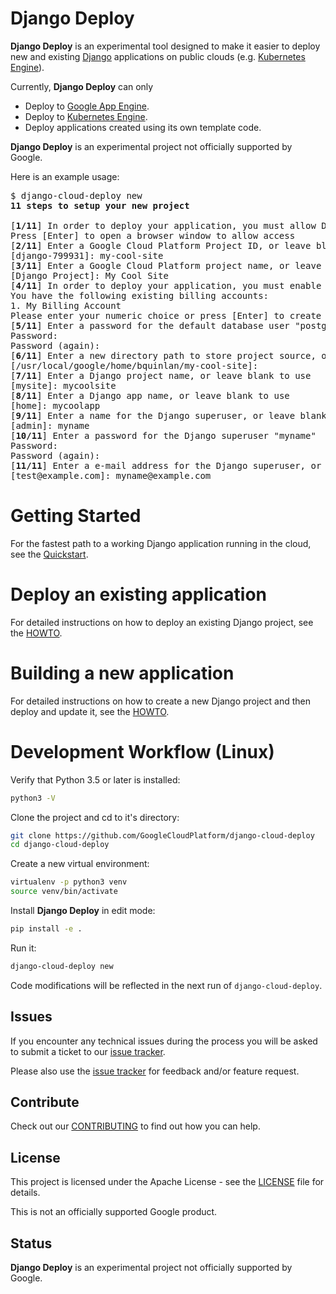 # Django Deploy

**Django Deploy** is an experimental tool designed to make it easier to
deploy new and existing [Django](https://www.djangoproject.com/) applications
on public clouds
(e.g. [Kubernetes Engine](https://cloud.google.com/kubernetes-engine/)).

Currently, **Django Deploy** can only
- Deploy to [Google App Engine](https://cloud.google.com/appengine/).
- Deploy to [Kubernetes Engine](https://cloud.google.com/kubernetes-engine/).
- Deploy applications created using its own template code.

**Django Deploy** is an experimental project not officially supported by Google.

Here is an example usage:

<pre>
$ django-cloud-deploy new
<b>11 steps to setup your new project</b>

[<b>1/11</b>] In order to deploy your application, you must allow Django Deploy to access your Google account.
Press [Enter] to open a browser window to allow access
[<b>2/11</b>] Enter a Google Cloud Platform Project ID, or leave blank to use
[django-799931]: my-cool-site
[<b>3/11</b>] Enter a Google Cloud Platform project name, or leave blank to use
[Django Project]: My Cool Site
[<b>4/11</b>] In order to deploy your application, you must enable billing for your Google Cloud Project.
You have the following existing billing accounts:
1. My Billing Account
Please enter your numeric choice or press [Enter] to create a new billing account: 1
[<b>5/11</b>] Enter a password for the default database user "postgres"
Password:
Password (again):
[<b>6/11</b>] Enter a new directory path to store project source, or leave blank to use
[/usr/local/google/home/bquinlan/my-cool-site]:
[<b>7/11</b>] Enter a Django project name, or leave blank to use
[mysite]: mycoolsite
[<b>8/11</b>] Enter a Django app name, or leave blank to use
[home]: mycoolapp
[<b>9/11</b>] Enter a name for the Django superuser, or leave blank to use
[admin]: myname
[<b>10/11</b>] Enter a password for the Django superuser "myname"
Password:
Password (again):
[<b>11/11</b>] Enter a e-mail address for the Django superuser, or leave blank to use
[test@example.com]: myname@example.com
</pre>

# Getting Started

For the fastest path to a working Django application running in the cloud,
see the
[Quickstart](https://github.com/GoogleCloudPlatform/django-cloud-deploy/blob/master/QUICKSTART.md).

# Deploy an existing application

For detailed instructions on how to deploy an existing Django project, see the
[HOWTO](https://github.com/GoogleCloudPlatform/django-cloud-deploy/blob/master/CLOUDIFY_HOWTO.md).

# Building a new application

For detailed instructions on how to create a new Django project and then deploy
and update it, see the
[HOWTO](https://github.com/GoogleCloudPlatform/django-cloud-deploy/blob/master/DEPLOY_NEW_HOWTO.md).

# Development Workflow (Linux)

Verify that Python 3.5 or later is installed:

```bash
python3 -V
```

Clone the project and cd to it's directory:

```bash
git clone https://github.com/GoogleCloudPlatform/django-cloud-deploy
cd django-cloud-deploy
```

Create a new virtual environment:
```bash
virtualenv -p python3 venv
source venv/bin/activate
```

Install **Django Deploy** in edit mode:
```bash
pip install -e .
```

Run it:
```bash
django-cloud-deploy new
```

Code modifications will be reflected in the next run of `django-cloud-deploy`.

## Issues

If you encounter any technical issues during the process you will be asked to submit a ticket to our [issue tracker](https://github.com/GoogleCloudPlatform/django-cloud-deploy/issues).

Please also use the [issue tracker](https://github.com/GoogleCloudPlatform/django-cloud-deploy/issues) for feedback and/or feature request.

## Contribute

Check out our [CONTRIBUTING](https://github.com/GoogleCloudPlatform/django-cloud-deploy/blob/master/CONTRIBUTING.md) to find out how you can help.

## License

This project is licensed under the Apache License - see the [LICENSE](https://github.com/GoogleCloudPlatform/django-cloud-deploy/blob/master/LICENSE) file for details.

This is not an officially supported Google product.

## Status

**Django Deploy** is an experimental project not officially supported by Google.
